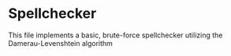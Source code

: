 # Spellchecker
This file implements a basic, brute-force spellchecker utilizing the Damerau-Levenshtein algorithm
